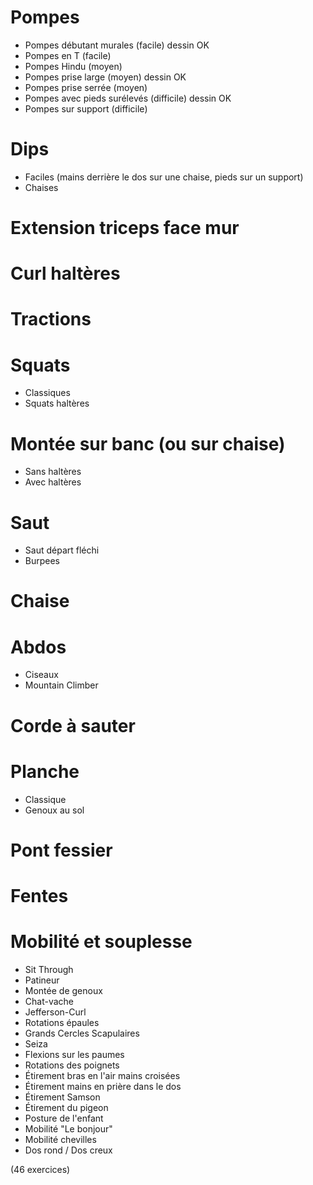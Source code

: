 # Pompes
* Pompes débutant murales (facile) dessin OK
* Pompes en T (facile)
* Pompes Hindu (moyen)
* Pompes prise large (moyen) dessin OK
* Pompes prise serrée (moyen)
* Pompes avec pieds surélevés (difficile) dessin OK
* Pompes sur support  (difficile)

# Dips
* Faciles (mains derrière le dos sur une chaise, pieds sur un support)
* Chaises

# Extension triceps face mur

# Curl haltères

# Tractions

# Squats
* Classiques
* Squats haltères 

# Montée sur banc (ou sur chaise)
* Sans haltères
* Avec haltères

# Saut
* Saut départ fléchi
* Burpees

# Chaise

# Abdos
* Ciseaux
* Mountain Climber

# Corde à sauter

# Planche
* Classique
* Genoux au sol

# Pont fessier

# Fentes

# Mobilité et souplesse
* Sit Through
* Patineur
* Montée de genoux
* Chat-vache
* Jefferson-Curl
* Rotations épaules
* Grands Cercles Scapulaires
* Seiza
* Flexions sur les paumes
* Rotations des poignets
* Étirement bras en l'air mains croisées
* Étirement mains en prière dans le dos
* Étirement Samson
* Étirement du pigeon
* Posture de l'enfant
* Mobilité "Le bonjour"
* Mobilité chevilles
* Dos rond / Dos creux

(46 exercices)